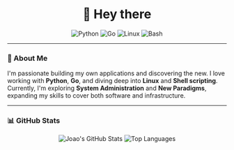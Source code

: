 <!-- Header -->
<h1 align="center">👋 Hey there</h1>

<!-- Tech Badges -->
<p align="center">
  <img src="https://img.shields.io/badge/Code-Python-informational?style=flat&logo=python&logoColor=white&color=3776AB" alt="Python">
  <img src="https://img.shields.io/badge/Code-Go-informational?style=flat&logo=go&logoColor=white&color=00ADD8" alt="Go">
  <img src="https://img.shields.io/badge/OS-Linux-informational?style=flat&logo=linux&logoColor=white&color=FCC624" alt="Linux">
  <img src="https://img.shields.io/badge/Shell-Bash-informational?style=flat&logo=gnu-bash&logoColor=white&color=4EAA25" alt="Bash">
</p>

<hr>

<!-- About Me Section -->
### 🚀 About Me  
I'm passionate building my own applications and discovering the new. I love working with **Python**, **Go**, and diving deep into **Linux** and **Shell scripting**.  
Currently, I'm exploring **System Administration** and **New Paradigms**, expanding my skills to cover both software and infrastructure.

---

<!-- GitHub Stats -->
### 📊 GitHub Stats
<p align="center">
  <img src="https://github-readme-stats.vercel.app/api?username=jean0t&rank_icon=github&show_icons=true&theme=github_dark" alt="Joao's GitHub Stats" />
  <img src="https://github-readme-stats.vercel.app/api/top-langs/?username=jean0t&layout=compact&langs_count=4&theme=github_dark&size_weight=0.2&count_weight=0.8&hide=mako,powershell,cython,makefile,vim%20script,batchfile,css,c,assembly,html,javascript,C%2B%2B" alt="Top Languages" />
</p>
